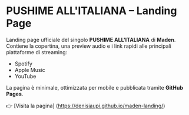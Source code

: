 # PUSHIME ALL'ITALIANA – Landing Page

Landing page ufficiale del singolo **PUSHIME ALL'ITALIANA** di **Maden**.  
Contiene la copertina, una preview audio e i link rapidi alle principali piattaforme di streaming:

- Spotify  
- Apple Music  
- YouTube  

La pagina è minimale, ottimizzata per mobile e pubblicata tramite **GitHub Pages**.

👉 [Visita la pagina] (https://denisjaupi.github.io/maden-landing/)
